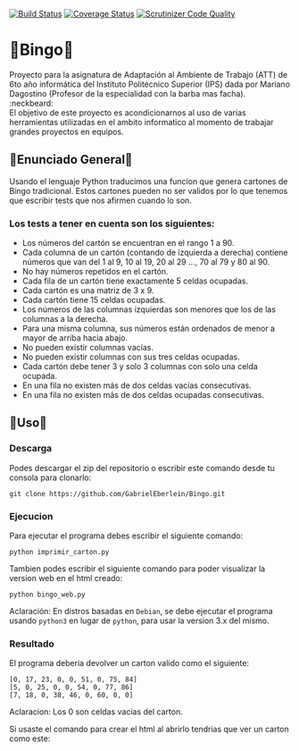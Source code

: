 [![Build Status](https://travis-ci.com/GabrielEberlein/Bingo.svg?branch=master)](https://travis-ci.com/GabrielEberlein/Bingo)
[![Coverage Status](https://coveralls.io/repos/github/GabrielEberlein/Bingo/badge.svg?branch=master)](https://coveralls.io/github/GabrielEberlein/Bingo?branch=master)
[![Scrutinizer Code Quality](https://scrutinizer-ci.com/g/GabrielEberlein/Bingo/badges/quality-score.png?b=master)](https://scrutinizer-ci.com/g/GabrielEberlein/Bingo/?branch=master)
# :fish_cake:Bingo:fish_cake:
Proyecto para la asignatura de Adaptación al Ambiente de Trabajo (ATT) de 6to año informática del Instituto Politécnico Superior (IPS) dada por Mariano Dagostino (Profesor de la especialidad con la barba mas facha). :neckbeard:<br>
El objetivo de este proyecto es acondicionarnos al uso de varias herramientas utilizadas en el ambito informatico al momento de trabajar grandes proyectos en equipos. 

## :hibiscus:Enunciado General:hibiscus:
Usando el lenguaje Python traducimos una funcion que genera cartones de Bingo tradicional. Estos cartones pueden no ser validos por lo que tenemos que escribir tests que nos afirmen cuando lo son.
### Los tests a tener en cuenta son los siguientes:
  - Los números del cartón se encuentran en el rango 1 a 90.
  - Cada columna de un cartón (contando de izquierda a derecha) contiene números que van del 1 al 9, 10 al 19, 20 al 29 ..., 70 al 79 y 80 al 90.
  - No hay números repetidos en el cartón.
  - Cada fila de un cartón tiene exactamente 5 celdas ocupadas.
  - Cada cartón es una matriz de 3 x 9.
  - Cada cartón tiene 15 celdas ocupadas.
  - Los números de las columnas izquierdas son menores que los de las columnas a la derecha.
  - Para una misma columna, sus números están ordenados de menor a mayor de arriba hacia abajo.
  - No pueden existir columnas vacías.
  - No pueden existir columnas con sus tres celdas ocupadas.
  - Cada cartón debe tener 3 y solo 3 columnas con solo una celda ocupada.
  - En una fila no existen más de dos celdas vacías consecutivas.
  - En una fila no existen más de dos celdas ocupadas consecutivas.

## :white_flower:Uso:white_flower:
### Descarga
Podes descargar el zip del repositorio o escribir este comando desde tu consola para clonarlo:
```
git clone https://github.com/GabrielEberlein/Bingo.git
```
### Ejecucion
Para ejecutar el programa debes escribir el siguiente comando:
```
python imprimir_carton.py
```
Tambien podes escribir el siguiente comando para poder visualizar la version web en el html creado:
```
python bingo_web.py
```
Aclaración: En distros basadas en `Debian`, se debe ejecutar el programa usando `python3` en lugar de `python`, para usar la version 3.x del mismo.
### Resultado
El programa deberia devolver un carton valido como el siguiente:
```
[0, 17, 23, 0, 0, 51, 0, 75, 84]
[5, 0, 25, 0, 0, 54, 0, 77, 86]
[7, 18, 0, 38, 46, 0, 60, 0, 0]
```
Aclaracion: Los 0 son celdas vacias del carton.

Si usaste el comando para crear el html al abrirlo tendrias que ver un carton como este:



